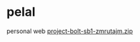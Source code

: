 # pelal
personal web
[project-bolt-sb1-zmrutajm.zip](https://github.com/user-attachments/files/19359414/project-bolt-sb1-zmrutajm.zip)

